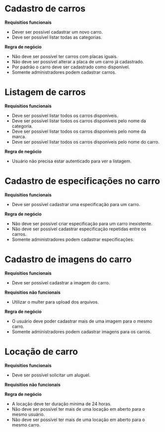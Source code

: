 # Cadastro de carros

**Requisitios funcionais**

- Dever ser possível cadastrar um novo carro.
- Deve ser possível listar todas as categorias.

**Regra de negócio**

- Não deve ser possível ter carros com placas iguais.
- Não deve ser possível alterar a placa de um carro já cadastrado.
- Por padrão o carro deve ser cadastrado como disponível.
- Somente administradores podem cadastrar carros.

# Listagem de carros

**Requisitios funcionais**

- Deve ser possível listar todos os carros disponíveis.
- Deve ser possível listar todos os carros disponíveis pelo nome da categoria.
- Deve ser possível listar todos os carros disponíveis pelo nome da marca.
- Deve ser possível listar todos os carros disponíveis pelo nome do carro.

**Regra de negócio**

- Usuário não precisa estar autenticado para ver a listagem.

# Cadastro de especificações no carro

**Requisitios funcionais**

- Deve ser possível cadastrar uma especificação para um carro.

**Regra de negócio**

- Não deve ser possível criar especificação para um carro inexistente.
- Não deve ser possível cadastrar especificação repetidas entre os carros.
- Somente administradores podem cadastrar especificações.

# Cadastro de imagens do carro

**Requisitios funcionais**

- Deve ser possível cadastrar a imagem do carro.

**Requisitios não funcionais**

- Utilizar o multer para upload dos arquivos.

**Regra de negócio**

- O usuário deve poder cadastrar mais de uma imagem para o mesmo carro.
- Somente administradores podem cadastrar imagens para os carros.

# Locação de carro

**Requisitios funcionais**

- Deve ser possível solicitar um aluguel.

**Requisitios não funcionais**

**Regra de negócio**

- A locação deve ter duração mínima de 24 horas.
- Não deve ser possível ter mais de uma locação em aberto para o mesmo usuário.
- Não deve ser possível ter mais de uma locação em aberto para o mesmo carro.
